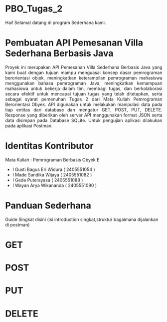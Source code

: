 # PBO_Tugas_2
Hai! Selamat datang di program Sederhana kami.

# Pembuatan API Pemesanan Villa Sederhana Berbasis Java
<div style="text-align: justify">Proyek ini merupakan API Pemesanan Villa Sederhana Berbasis Java yang kami buat dengan tujuan mampu menguasai konsep dasar pemrograman berorientasi objek, meningkatkan keterampilan pemrograman mahasiswa menggunakan bahasa pemrograman Java, meningkatkan kemampuan mahasiswa untuk bekerja dalam tim, membagi tugas, dan berkolaborasi secara efektif untuk mencapai tujuan tugas yang telah ditetapkan, serta sebagai syarat pemenuhan Tugas 2 dari Mata Kuliah Pemrograman Berorientasi Obyek. API digunakan untuk melakukan manipulasi data pada tiap entitas dari database dan mengatur GET, POST, PUT, DELETE. Response yang diberikan oleh server API menggunakan format JSON serta data disimpan pada Database SQLite. Untuk pengujian aplikasi dilakukan pada aplikasi Postman.</div>

# Identitas Kontributor
Mata Kuliah : Pemrograman Berbasis Obyek E 
- I Gusti Bagus Eri Widura  ( 2405551054 ) 
- I Made Sandika Wijaya	    ( 2405551082 ) 
- I Gede Puterayasa	        ( 2405551088 ) 
- I Wayan Arya Wikananda    ( 2405551090 )

# Panduan Sederhana
Guide Singkat disini (isi introduction singkat,struktur bagaimana dijalankan di postman)

# GET
# POST
# PUT
# DELETE
